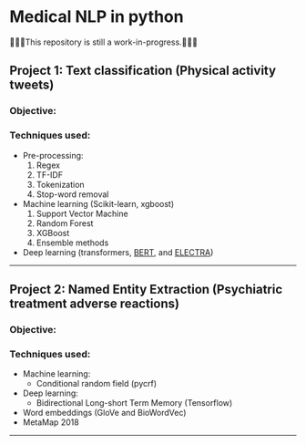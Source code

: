 # Medical NLP in python

🚧👷‍♀️This repository is still a work-in-progress.🚧👷‍♀️

## Project 1: Text classification (Physical activity tweets)

### Objective: 

### Techniques used: 
- Pre-processing:
     1. Regex
     2. TF-IDF 
     3. Tokenization
     4. Stop-word removal
- Machine learning (Scikit-learn, xgboost) 
     1. Support Vector Machine
     2. Random Forest
     3. XGBoost
     4. Ensemble methods
- Deep learning (transformers, [BERT](https://huggingface.co/docs/transformers/model_doc/bert), and [ELECTRA](https://huggingface.co/docs/transformers/model_doc/electra))


---

## Project 2: Named Entity Extraction (Psychiatric treatment adverse reactions)

### Objective: 

### Techniques used: 
- Machine learning: 
     - Conditional random field (pycrf)
- Deep learning: 
     - Bidirectional Long-short Term Memory (Tensorflow)
- Word embeddings (GloVe and BioWordVec)
- MetaMap 2018

---
